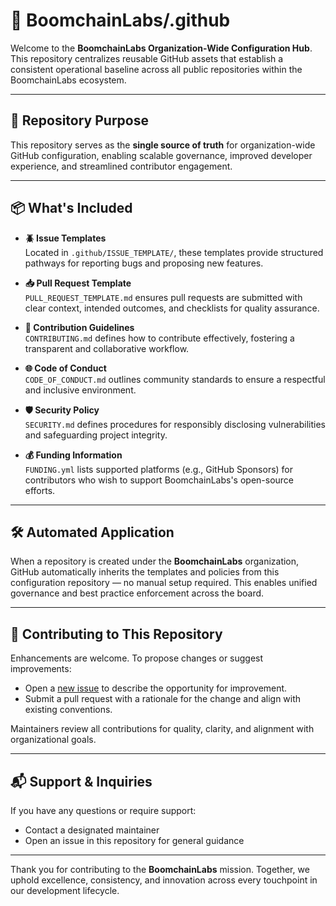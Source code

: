 # 📁 BoomchainLabs/.github

Welcome to the **BoomchainLabs Organization-Wide Configuration Hub**. This repository centralizes reusable GitHub assets that establish a consistent operational baseline across all public repositories within the BoomchainLabs ecosystem.

---

## 🧩 Repository Purpose

This repository serves as the **single source of truth** for organization-wide GitHub configuration, enabling scalable governance, improved developer experience, and streamlined contributor engagement.

---

## 📦 What's Included

- **🪲 Issue Templates**  
  Located in `.github/ISSUE_TEMPLATE/`, these templates provide structured pathways for reporting bugs and proposing new features.

- **📥 Pull Request Template**  
  `PULL_REQUEST_TEMPLATE.md` ensures pull requests are submitted with clear context, intended outcomes, and checklists for quality assurance.

- **🤝 Contribution Guidelines**  
  `CONTRIBUTING.md` defines how to contribute effectively, fostering a transparent and collaborative workflow.

- **🌐 Code of Conduct**  
  `CODE_OF_CONDUCT.md` outlines community standards to ensure a respectful and inclusive environment.

- **🛡️ Security Policy**  
  `SECURITY.md` defines procedures for responsibly disclosing vulnerabilities and safeguarding project integrity.

- **💰 Funding Information**  
  `FUNDING.yml` lists supported platforms (e.g., GitHub Sponsors) for contributors who wish to support BoomchainLabs's open-source efforts.

---

## 🛠️ Automated Application

When a repository is created under the **BoomchainLabs** organization, GitHub automatically inherits the templates and policies from this configuration repository — no manual setup required. This enables unified governance and best practice enforcement across the board.

---

## 🚀 Contributing to This Repository

Enhancements are welcome. To propose changes or suggest improvements:

- Open a [new issue](../../issues) to describe the opportunity for improvement.
- Submit a pull request with a rationale for the change and align with existing conventions.

Maintainers review all contributions for quality, clarity, and alignment with organizational goals.

---

## 📬 Support & Inquiries

If you have any questions or require support:
- Contact a designated maintainer
- Open an issue in this repository for general guidance

---

Thank you for contributing to the **BoomchainLabs** mission. Together, we uphold excellence, consistency, and innovation across every touchpoint in our development lifecycle.